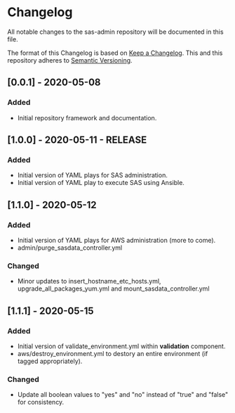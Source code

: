 # Changelog

All notable changes to the sas-admin repository will be documented in this file.

The format of this Changelog is based on [Keep a Changelog](https://keepachangelog.com/en/1.0.0/). This
and this repository adheres to [Semantic Versioning](https://semver.org/spec/v2.0.0.html).

## [0.0.1] - 2020-05-08
### Added
- Initial repository framework and documentation.

## [1.0.0] - 2020-05-11 - RELEASE
### Added
- Initial version of YAML plays for SAS administration.
- Initial version of YAML play to execute SAS using Ansible.

## [1.1.0] - 2020-05-12
### Added
- Initial version of YAML plays for AWS administration (more to come).
- admin/purge_sasdata_controller.yml

### Changed
- Minor updates to insert_hostname_etc_hosts.yml, upgrade_all_packages_yum.yml and mount_sasdata_controller.yml

## [1.1.1] - 2020-05-15
### Added
- Initial version of validate_environment.yml within **validation** component.
- aws/destroy_environment.yml to destory an entire environment (if tagged appropriately).

### Changed
- Update all boolean values to "yes" and "no" instead of "true" and "false" for consistency.
